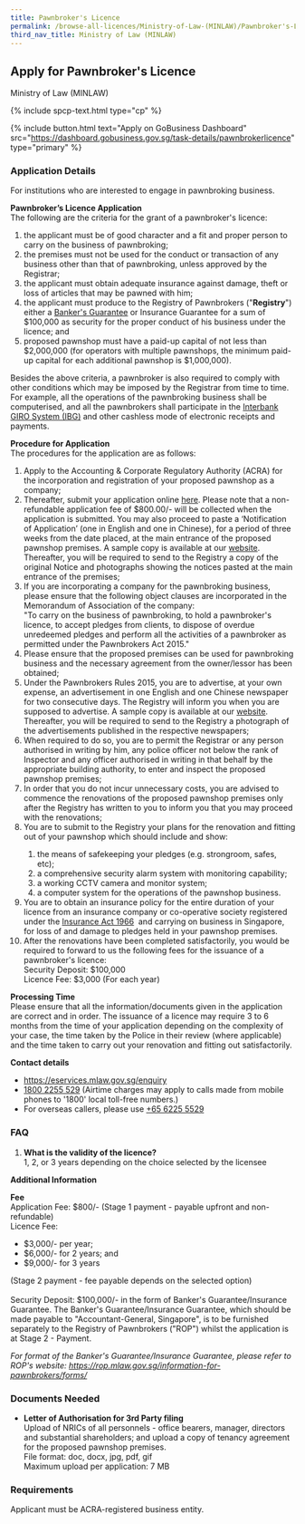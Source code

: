 ```yaml
---
title: Pawnbroker's Licence
permalink: /browse-all-licences/Ministry-of-Law-(MINLAW)/Pawnbroker's-Licence
third_nav_title: Ministry of Law (MINLAW)
---
```


## Apply for Pawnbroker's Licence

Ministry of Law (MINLAW)

{% include spcp-text.html type="cp" %}

{% include button.html text="Apply on GoBusiness Dashboard" src="https://dashboard.gobusiness.gov.sg/task-details/pawnbrokerlicence" type="primary" %}

<H3>Application Details</H3>

<p>For institutions who are interested to engage in pawnbroking business.</p>
<p><strong>Pawnbroker’s Licence Application</strong>
<br>The following are the criteria for the grant of a pawnbroker's licence:</p>
<ol>
    <li>the applicant must be of good character and a fit and proper person to carry on the business of pawnbroking;</li>
    <li>the premises must not be used for the conduct or transaction of any business other than that of pawnbroking, unless approved by the Registrar;</li>
    <li>the applicant must obtain adequate insurance against damage, theft or loss of articles that may be pawned with him;</li>
    <li>the applicant must produce to the Registry of Pawnbrokers ("<strong>Registry</strong>") either a <a href="https://rop.mlaw.gov.sg/files/BGTemplate(revised2Apr2019).pdf" target="_blank" rel="noopener">Banker's Guarantee</a> or Insurance Guarantee for a sum of $100,000 as security for the proper conduct of his business under the licence; and</li>
    <li>proposed pawnshop must have a paid-up capital of not less than $2,000,000 (for operators with multiple pawnshops, the minimum paid-up capital for each additional pawnshop is $1,000,000).</li>
</ol>
<p>Besides the above criteria, a pawnbroker is also required to comply with other conditions which may be imposed by the Registrar from time to time. For example, all the operations of the pawnbroking business shall be computerised, and all the pawnbrokers shall participate in the <a href="https://rop.mlaw.gov.sg/files/PB_03082017_GIROFORM(website_forms).pdf" target="_blank" rel="noopener">Interbank GIRO System (IBG)</a> and other cashless mode of electronic receipts and payments.</p>

<p><strong>Procedure for Application</strong>
<br>The procedures for the application are as follows:</p>
<ol>
    <li>Apply to the Accounting & Corporate Regulatory Authority (ACRA) for the incorporation and registration of your proposed pawnshop as a company;</li>
    <li>Thereafter, submit your application online <a href="https://dashboard.gobusiness.gov.sg/task-details/pawnbrokerlicence" target="_blank" rel="noopener">here</a>. Please note that a non-refundable application fee of $800.00/- will be collected when the application is submitted. You may also proceed to paste a ‘Notification of Application’ (one in English and one in Chinese), for a period of three weeks from the date placed, at the main entrance of the proposed pawnshop premises. A sample copy is available at our <a href="https://rop.mlaw.gov.sg/files/Notification%20of%20Application_display%20and%20advertisement.docx" target="_blank" rel="noopener">website</a>. Thereafter, you will be required to send to the Registry a copy of the original Notice and photographs showing the notices pasted at the main entrance of the premises;</li>
    <li>If you are incorporating a company for the pawnbroking business, please ensure that the following object clauses are incorporated in the Memorandum of Association of the company:
        <br>"To carry on the business of pawnbroking, to hold a pawnbroker's licence, to accept pledges from clients, to dispose of overdue unredeemed pledges and perform all the activities of a pawnbroker as permitted under the Pawnbrokers Act 2015."</li>
    <li>Please ensure that the proposed premises can be used for pawnbroking business and the necessary agreement from the owner/lessor has been obtained;</li>
    <li>Under the Pawnbrokers Rules 2015, you are to advertise, at your own expense, an advertisement in one English and one Chinese newspaper for two consecutive days. The Registry will inform you when you are supposed to advertise. A sample copy is available at our <a href="https://rop.mlaw.gov.sg/files/Notification%20of%20Application_display%20and%20advertisement.docx" target="_blank" rel="noopener">website</a>. Thereafter, you will be required to send to the Registry a photograph of the advertisements published in the respective newspapers;</li>
    <li>When required to do so, you are to permit the Registrar or any person authorised in writing by him, any police officer not below the rank of Inspector and any officer authorised in writing in that behalf by the appropriate building authority, to enter and inspect the proposed pawnshop premises;</li>
    <li>In order that you do not incur unnecessary costs, you are advised to commence the renovations of the proposed pawnshop premises only after the Registry has written to you to inform you that you may proceed with the renovations;</li>
    <li>You are to submit to the Registry your plans for the renovation and fitting out of your pawnshop which should include and show:</li>
    <ol>
        <li>the means of safekeeping your pledges (e.g. strongroom, safes, etc);</li>
        <li>a comprehensive security alarm system with monitoring capability;</li>
        <li>a working CCTV camera and monitor system;</li>
        <li>a computer system for the operations of the pawnshop business.</li>
    </ol>
    <li>You are to obtain an insurance policy for the entire duration of your licence from an insurance company or co-operative society registered under the <a href="https://sso.agc.gov.sg/Act/IA1966" target="_blank" rel="noopener">Insurance Act 1966</a>  and carrying on business in Singapore, for loss of and damage to pledges held in your pawnshop premises.</li>
    <li>After the renovations have been completed satisfactorily, you would be required to forward to us the following fees for the issuance of a pawnbroker's licence:
    <br>Security Deposit: $100,000
    <br>Licence Fee: $3,000 (For each year)</li>
</ol>

<p><strong>Processing Time</strong>
<br>Please ensure that all the information/documents given in the application are correct and in order. The issuance of a licence may require 3 to 6 months from the time of your application depending on the complexity of your case, the time taken by the Police in their review (where applicable) and the time taken to carry out your renovation and fitting out satisfactorily.</p>

<p><strong>Contact details</strong></p>
<ul>
    <li><a href="https://eservices.mlaw.gov.sg/enquiry" target="_blank" rel="noopener">https://eservices.mlaw.gov.sg/enquiry</a></li>
    <li><a href="tel:18002255529" target="_blank" rel="noopener">1800 2255 529</a> (Airtime charges may apply to calls made from mobile phones to '1800' local toll-free numbers.)</li>
    <li>For overseas callers, please use <a href="tel:+6562255529" target="_blank" rel="noopener">+65 6225 5529</a></li>
</ul>

<H3>FAQ</H3>
<ol>
    <li><strong>What is the validity of the licence?</strong>
        <br>1, 2, or 3 years depending on the choice selected by the licensee
    </li>
</ol>

<strong>Additional Information</strong>

<p><strong>Fee</strong>
<br>Application Fee: $800/- (Stage 1 payment - payable upfront and non-refundable)
<br>Licence Fee: 
<ul>
<li>$3,000/- per year;</li>
<li>$6,000/- for 2 years; and</li>
<li>$9,000/- for 3 years
</ul>
(Stage 2 payment - fee payable depends on the selected option)
<br><br>Security Deposit: $100,000/- in the form of Banker's Guarantee/Insurance Guarantee. The Banker's Guarantee/Insurance Guarantee, which should be made payable to "Accountant-General, Singapore", is to be furnished separately to the Registry of Pawnbrokers ("ROP") whilst the application is at Stage 2 - Payment.</p>
<p><em>For format of the Banker's Guarantee/Insurance Guarantee, please refer to ROP's website: <a href="https://rop.mlaw.gov.sg/information-for-pawnbrokers/forms/" target="_blank" rel="noopener">https://rop.mlaw.gov.sg/information-for-pawnbrokers/forms/</a></em></p>

<H3>Documents Needed</H3>

<ul>
    <li><strong>Letter of Authorisation for 3rd Party filing</strong>
        <br>Upload of NRICs of all personnels - office bearers, manager, directors and substantial shareholders; and upload a copy of tenancy agreement for the proposed pawnshop premises.
        <br>File format: doc, docx, jpg, pdf, gif
        <br>Maximum upload per application: 7 MB
    </li>
</ul>

<H3>Requirements</H3>

<p>Applicant must be ACRA-registered business entity.</p>

